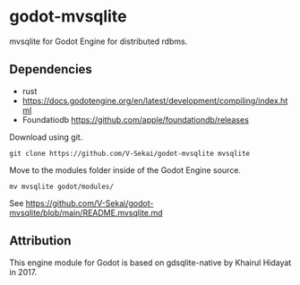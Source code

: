 # godot-mvsqlite

mvsqlite for Godot Engine for distributed rdbms.

## Dependencies

* rust
* https://docs.godotengine.org/en/latest/development/compiling/index.html
* Foundatiodb https://github.com/apple/foundationdb/releases

Download using git.

```
git clone https://github.com/V-Sekai/godot-mvsqlite mvsqlite
```

Move to the modules folder inside of the Godot Engine source.

```
mv mvsqlite godot/modules/
```

See https://github.com/V-Sekai/godot-mvsqlite/blob/main/README.mvsqlite.md

## Attribution

This engine module for Godot is based on gdsqlite-native by Khairul Hidayat in 2017.
